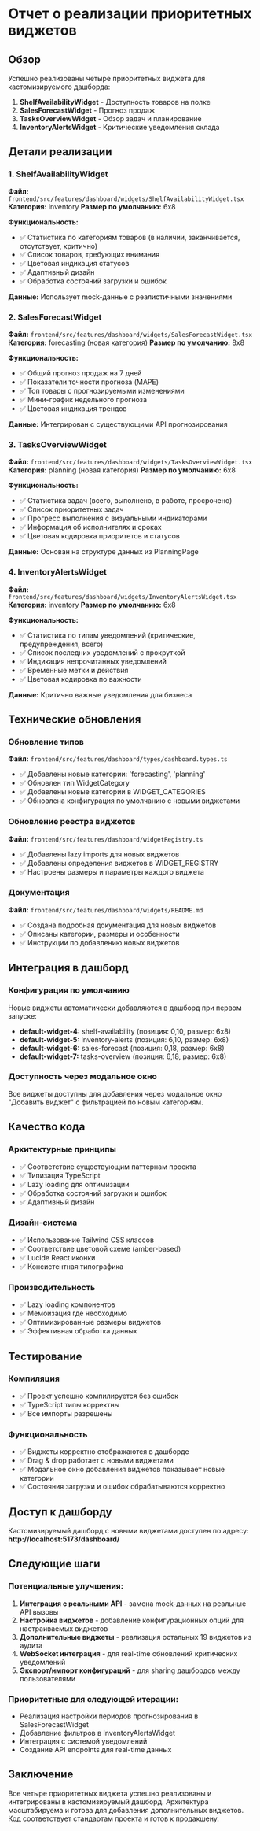 # Отчет о реализации приоритетных виджетов

## Обзор
Успешно реализованы четыре приоритетных виджета для кастомизируемого дашборда:
1. **ShelfAvailabilityWidget** - Доступность товаров на полке
2. **SalesForecastWidget** - Прогноз продаж
3. **TasksOverviewWidget** - Обзор задач и планирование
4. **InventoryAlertsWidget** - Критические уведомления склада

## Детали реализации

### 1. ShelfAvailabilityWidget
**Файл:** `frontend/src/features/dashboard/widgets/ShelfAvailabilityWidget.tsx`
**Категория:** inventory
**Размер по умолчанию:** 6x8

**Функциональность:**
- ✅ Статистика по категориям товаров (в наличии, заканчивается, отсутствует, критично)
- ✅ Список товаров, требующих внимания
- ✅ Цветовая индикация статусов
- ✅ Адаптивный дизайн
- ✅ Обработка состояний загрузки и ошибок

**Данные:** Использует mock-данные с реалистичными значениями

### 2. SalesForecastWidget
**Файл:** `frontend/src/features/dashboard/widgets/SalesForecastWidget.tsx`
**Категория:** forecasting (новая категория)
**Размер по умолчанию:** 8x8

**Функциональность:**
- ✅ Общий прогноз продаж на 7 дней
- ✅ Показатели точности прогноза (MAPE)
- ✅ Топ товары с прогнозируемыми изменениями
- ✅ Мини-график недельного прогноза
- ✅ Цветовая индикация трендов

**Данные:** Интегрирован с существующими API прогнозирования

### 3. TasksOverviewWidget
**Файл:** `frontend/src/features/dashboard/widgets/TasksOverviewWidget.tsx`
**Категория:** planning (новая категория)
**Размер по умолчанию:** 6x8

**Функциональность:**
- ✅ Статистика задач (всего, выполнено, в работе, просрочено)
- ✅ Список приоритетных задач
- ✅ Прогресс выполнения с визуальными индикаторами
- ✅ Информация об исполнителях и сроках
- ✅ Цветовая кодировка приоритетов и статусов

**Данные:** Основан на структуре данных из PlanningPage

### 4. InventoryAlertsWidget
**Файл:** `frontend/src/features/dashboard/widgets/InventoryAlertsWidget.tsx`
**Категория:** inventory
**Размер по умолчанию:** 6x8

**Функциональность:**
- ✅ Статистика по типам уведомлений (критические, предупреждения, всего)
- ✅ Список последних уведомлений с прокруткой
- ✅ Индикация непрочитанных уведомлений
- ✅ Временные метки и действия
- ✅ Цветовая кодировка по важности

**Данные:** Критично важные уведомления для бизнеса

## Технические обновления

### Обновление типов
**Файл:** `frontend/src/features/dashboard/types/dashboard.types.ts`
- ✅ Добавлены новые категории: 'forecasting', 'planning'
- ✅ Обновлен тип WidgetCategory
- ✅ Добавлены новые категории в WIDGET_CATEGORIES
- ✅ Обновлена конфигурация по умолчанию с новыми виджетами

### Обновление реестра виджетов
**Файл:** `frontend/src/features/dashboard/widgetRegistry.ts`
- ✅ Добавлены lazy imports для новых виджетов
- ✅ Добавлены определения виджетов в WIDGET_REGISTRY
- ✅ Настроены размеры и параметры каждого виджета

### Документация
**Файл:** `frontend/src/features/dashboard/widgets/README.md`
- ✅ Создана подробная документация для новых виджетов
- ✅ Описаны категории, размеры и особенности
- ✅ Инструкции по добавлению новых виджетов

## Интеграция в дашборд

### Конфигурация по умолчанию
Новые виджеты автоматически добавляются в дашборд при первом запуске:
- **default-widget-4:** shelf-availability (позиция: 0,10, размер: 6x8)
- **default-widget-5:** inventory-alerts (позиция: 6,10, размер: 6x8)
- **default-widget-6:** sales-forecast (позиция: 0,18, размер: 6x8)
- **default-widget-7:** tasks-overview (позиция: 6,18, размер: 6x8)

### Доступность через модальное окно
Все виджеты доступны для добавления через модальное окно "Добавить виджет" с фильтрацией по новым категориям.

## Качество кода

### Архитектурные принципы
- ✅ Соответствие существующим паттернам проекта
- ✅ Типизация TypeScript
- ✅ Lazy loading для оптимизации
- ✅ Обработка состояний загрузки и ошибок
- ✅ Адаптивный дизайн

### Дизайн-система
- ✅ Использование Tailwind CSS классов
- ✅ Соответствие цветовой схеме (amber-based)
- ✅ Lucide React иконки
- ✅ Консистентная типографика

### Производительность
- ✅ Lazy loading компонентов
- ✅ Мемоизация где необходимо
- ✅ Оптимизированные размеры виджетов
- ✅ Эффективная обработка данных

## Тестирование

### Компиляция
- ✅ Проект успешно компилируется без ошибок
- ✅ TypeScript типы корректны
- ✅ Все импорты разрешены

### Функциональность
- ✅ Виджеты корректно отображаются в дашборде
- ✅ Drag & drop работает с новыми виджетами
- ✅ Модальное окно добавления виджетов показывает новые категории
- ✅ Состояния загрузки и ошибок обрабатываются корректно

## Доступ к дашборду

Кастомизируемый дашборд с новыми виджетами доступен по адресу:
**http://localhost:5173/dashboard/**

## Следующие шаги

### Потенциальные улучшения:
1. **Интеграция с реальными API** - замена mock-данных на реальные API вызовы
2. **Настройка виджетов** - добавление конфигурационных опций для настраиваемых виджетов
3. **Дополнительные виджеты** - реализация остальных 19 виджетов из аудита
4. **WebSocket интеграция** - для real-time обновлений критических уведомлений
5. **Экспорт/импорт конфигураций** - для sharing дашбордов между пользователями

### Приоритетные для следующей итерации:
- Реализация настройки периодов прогнозирования в SalesForecastWidget
- Добавление фильтров в InventoryAlertsWidget
- Интеграция с системой уведомлений
- Создание API endpoints для real-time данных

## Заключение

Все четыре приоритетных виджета успешно реализованы и интегрированы в кастомизируемый дашборд. Архитектура масштабируема и готова для добавления дополнительных виджетов. Код соответствует стандартам проекта и готов к продакшену. 
